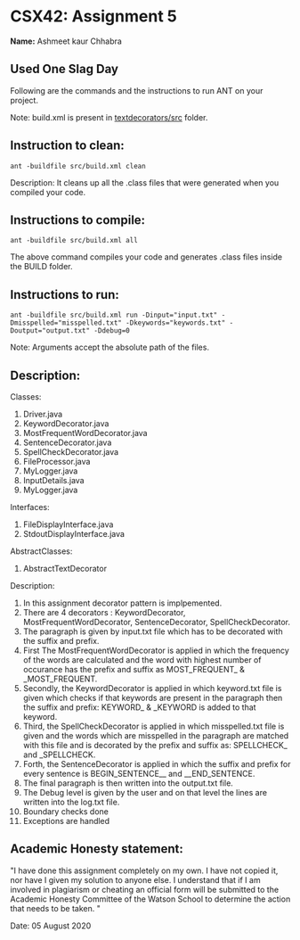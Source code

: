 # CSX42: Assignment 5
**Name:** Ashmeet kaur Chhabra

Used One Slag Day
-----------------------------------------------------------------------

Following are the commands and the instructions to run ANT on your project.


Note: build.xml is present in [textdecorators/src](./textdecorators/src/) folder.

## Instruction to clean:

```commandline
ant -buildfile src/build.xml clean
```

Description: It cleans up all the .class files that were generated when you
compiled your code.

## Instructions to compile:

```commandline
ant -buildfile src/build.xml all
```
The above command compiles your code and generates .class files inside the BUILD folder.

## Instructions to run:

```commandline
ant -buildfile src/build.xml run -Dinput="input.txt" -Dmisspelled="misspelled.txt" -Dkeywords="keywords.txt" -Doutput="output.txt" -Ddebug=0
```
Note: Arguments accept the absolute path of the files.


## Description:

Classes:
1. Driver.java
2. KeywordDecorator.java
3. MostFrequentWordDecorator.java
4. SentenceDecorator.java
5. SpellCheckDecorator.java
6. FileProcessor.java
7. MyLogger.java
8. InputDetails.java
9. MyLogger.java

Interfaces:
1. FileDisplayInterface.java
2. StdoutDisplayInterface.java

AbstractClasses:
1. AbstractTextDecorator

Description:
1. In this assignment decorator pattern is implpemented. 
2. There are 4 decorators : KeywordDecorator, MostFrequentWordDecorator, SentenceDecorator, SpellCheckDecorator.
3. The paragraph is given by input.txt file which has to be decorated with the suffix and prefix.
4. First The MostFrequentWordDecorator is applied in which the frequency of the words are calculated and the word with highest number of occurance has the prefix and suffix as MOST_FREQUENT_ &  _MOST_FREQUENT.
5. Secondly, the KeywordDecorator is applied in which keyword.txt file is given which checks if that keywords are present in the paragraph then the suffix and prefix: KEYWORD_ & _KEYWORD is added to that keyword.
6. Third, the SpellCheckDecorator is applied in which misspelled.txt file is given and the words which are misspelled in the paragraph are matched with this file and is decorated by the prefix and suffix as: SPELLCHECK_ and  _SPELLCHECK.
7. Forth, the SentenceDecorator is applied in which the suffix and prefix for every sentence is BEGIN_SENTENCE__ and __END_SENTENCE.
8. The final paragraph is then written into the output.txt file.
9. The Debug level is given by the user and on that level the lines are written into the log.txt file.
10. Boundary checks done
11. Exceptions are handled


## Academic Honesty statement:

"I have done this assignment completely on my own. I have not copied
it, nor have I given my solution to anyone else. I understand that if
I am involved in plagiarism or cheating an official form will be
submitted to the Academic Honesty Committee of the Watson School to
determine the action that needs to be taken. "

Date: 05 August 2020


